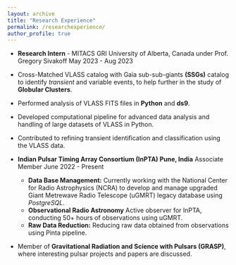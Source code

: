 ```yaml
---
layout: archive
title: "Research Experience"
permalink: /researchexperience/
author_profile: true
---
```

* **Research Intern** - MITACS GRI University of Alberta, Canada
under Prof. Gregory Sivakoff May 2023 - Aug 2023
 * Cross-Matched VLASS catalog with Gaia sub-sub-giants **(SSGs)** catalog to identify *transient* and variable events, to help
further in the study of **Globular Clusters**.
 * Performed analysis of VLASS FITS files in **Python** and **ds9**.
 * Developed computational pipeline for advanced data analysis and handling of large datasets of VLASS in Python.
 * Contributed to refining transient identification and classification using the VLASS data.

* **Indian Pulsar Timing Array Consortium (InPTA) Pune, India**
Associate Member June 2022 - Present
  * **Data Base Management:** Currently working with the National Center for Radio Astrophysics (NCRA) to develop and
manage upgraded Giant Metrewave Radio Telescope (uGMRT) legacy database using *PostgreSQL*.
  * **Observational Radio Astronomy** Active observer for InPTA, conducting 50+ hours of observations using uGMRT.
  * **Raw Data Reduction:** Reducing raw data obtained from observations using Pinta pipeline.
* Member of **Gravitational Radiation and Science with Pulsars (GRASP)**, where interesting pulsar projects and papers are
discussed.

